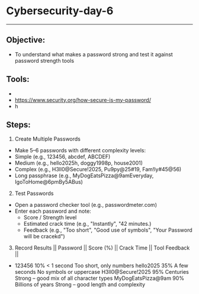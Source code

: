 # Cybersecurity-day-6

---

## Objective:
  - To understand what makes a password strong and test it against password strength tools

## Tools:
  - 
  - https://www.security.org/how-secure-is-my-password/
  - h

## Steps:
1. Create Multiple Passwords
  - Make 5–6 passwords with different complexity levels:
  - Simple (e.g., 123456, abcdef, ABCDEF)
  - Medium (e.g., hello2025h, doggy1998p, house2001)
  - Complex (e.g., H3ll0@Secure!2025, Pu9py@25#19,  Fam!ly#45@56)
  - Long passphrase (e.g., MyDogEatsPizza@9amEveryday, IgoToHome@6pmBy5ABus)
2. Test Passwords
  - Open a password checker tool (e.g., passwordmeter.com)
  - Enter each password and note:
      * Score / Strength level
      * Estimated crack time (e.g., "Instantly", "42 minutes.)
      * Feedback (e.g., "Too short", "Good use of symbols", "Your Password will be cracekd")
3. Record Results
||      Password	    ||      Score (%)    ||    Crack Time	  ||    Tool Feedback          ||
  - 123456	              10%	< 1 second	Too short, only numbers
  hello2025	35%	A few seconds	No symbols or uppercase
  H3ll0@Secure!2025	95%	Centuries	Strong – good mix of all character types
  MyDogEatsPizza@9am	90%	Billions of years	Strong – good length and complexity
